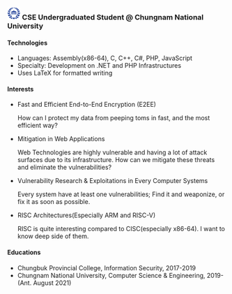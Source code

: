 ### <img src="https://raw.githubusercontent.com/0x00000FF/0x00000FF/master/images.png" height="30" /> CSE Undergraduated Student @ Chungnam National University
#### Technologies
* Languages: Assembly(x86-64), C, C++, C#, PHP, JavaScript
* Specialty: Development on .NET and PHP Infrastructures
* Uses LaTeX for formatted writing

#### Interests
* Fast and Efficient End-to-End Encryption (E2EE)
  
  How can I protect my data from peeping toms in fast, and the most efficient way?
* Mitigation in Web Applications

  Web Technologies are highly vulnerable and having a lot of attack surfaces due to its infrastructure. How can we mitigate these threats and eliminate the vulnerabilities?
* Vulnerability Research & Exploitations in Every Computer Systems

  Every system have at least one vulnerabilities; Find it and weaponize, or fix it as soon as possible.
* RISC Architectures(Especially ARM and RISC-V)

  RISC is quite interesting compared to CISC(especially x86-64). I want to know deep side of them. 

#### Educations
* Chungbuk Provincial College, Information Security, 2017-2019
* Chungnam National University, Computer Science & Engineering, 2019- (Ant. August 2021)
